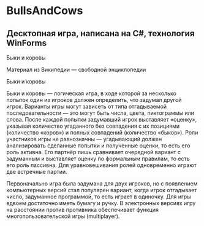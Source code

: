 # BullsAndCows
## Десктопная игра, написана на C#, технология WinForms
Быки и коровы

Материал из Википедии — свободной энциклопедии

Быки и коровы

Быки и коровы — логическая игра, в ходе которой за несколько попыток один из игроков должен определить,
что задумал другой игрок. Варианты игры могут зависеть от типа отгадываемой последовательности — это могут быть числа,
цвета, пиктограммы или слова. После каждой попытки задумавший игрок выставляет «оценку», 
указывая количество угаданного без совпадения с их позициями (количество «коров») и полных совпадений (количество «быков»).
Роли участников игры не равнозначны — угадывающий должен анализировать сделанные попытки и полученные оценки, то есть его роль активна.
Его партнёр лишь сравнивает очередной вариант с задуманным и выставляет оценку по формальным правилам, то есть его роль пассивна. 
Для уравновешивания ролей одновременно играют две встречные партии.

Первоначально игра была задумана для двух игроков, но с появлением компьютерных версий стал популярен вариант, 
когда игрок отгадывает число, задуманное программой, то есть играет в одиночку. Для игры вдвоем достаточно иметь бумагу и ручку.
В электронных версиях игру на расстоянии против противника обеспечивает функция многопользовательской игры (multiplayer).
